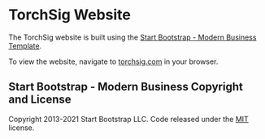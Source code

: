 # TorchSig Website

The TorchSig website is built using the [Start Bootstrap - Modern Business Template](https://startbootstrap.com/template/modern-business/).

To view the website, navigate to [torchsig.com](https://torchsig.com) in your browser.

## Start Bootstrap - Modern Business Copyright and License

Copyright 2013-2021 Start Bootstrap LLC. Code released under the [MIT](https://github.com/StartBootstrap/startbootstrap-modern-business/blob/master/LICENSE) license.
